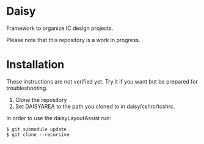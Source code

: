 Daisy
=====

Framework to organize IC design projects.

Please note that this repository is a work in progress.

# Installation
These instructions are not verified yet. Try it if you want but be
prepared for troubleshooting.

1. Clone the repository
2. Set DAISYAREA to the path you cloned to in daisy/cshrc/tcshrc.

In order to use the daisyLayoutAssist run:
```console
$ git submodule update
$ git clone --recursive
```
